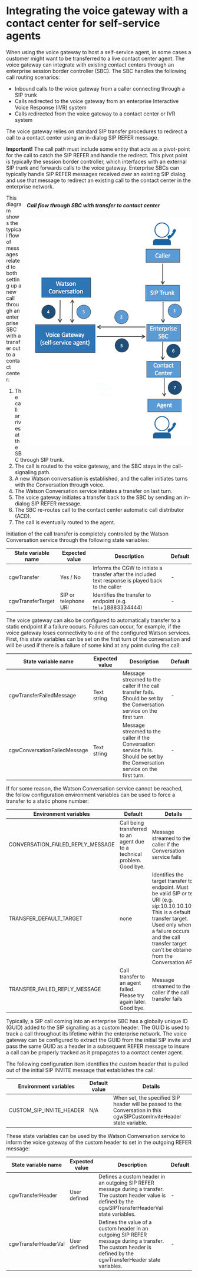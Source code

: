 # Integrating the voice gateway with a contact center for self-service agents

When using the voice gateway to host a self-service agent, in some cases a customer might want to be transferred to a live contact center agent. The voice gateway can integrate with existing contact centers through an enterprise session border controller (SBC). The SBC handles the following call routing scenarios:

* Inbound calls to the voice gateway from a caller connecting through a SIP trunk
* Calls redirected to the voice gateway from an enterprise Interactive Voice Response (IVR) system
* Calls redirected from the voice gateway to a contact center or IVR system

The voice gateway relies on standard SIP transfer procedures to redirect a call to a contact center using an in-dialog SIP REFER message.

**Important!** The call path must include some entity that acts as a pivot-point for the call to catch the SIP REFER and handle the redirect. This pivot point is typically the session border controller, which interfaces with an external SIP trunk and forwards calls to the voice gateway. Enterprise SBCs can typically handle SIP REFER messages received over an existing SIP dialog and use that message to redirect an existing call to the contact center in the enterprise network.
<div>
<div style="float: right; padding-left: 1em; padding-bottom: 1em">
<h5> Call flow through SBC with transfer to contact center</h5>
 <img src="images/call-transfer.png" alt="Call flows through SBC with transfer to contact center"/></div>

This diagram shows the typical flow of messages related to both setting up a new call through an enterprise SBC with a transfer out to a contact center:

1. The call arrives at the SBC through SIP trunk.
1. The call is routed to the voice gateway, and the SBC stays in the call-signaling path.
1. A new Watson conversation is established, and the caller initiates turns with the Conversation through voice.
1. The Watson Conversation service initiates a transfer on last turn.
1. The voice gateway initiates a transfer back to the SBC by sending an in-dialog SIP REFER message.
1. The SBC re-routes call to the contact center automatic call distributor (ACD).
1. The call is eventually routed to the agent.
</div>

Initiation of the call transfer is completely controlled by the Watson Conversation service through the following state variables:

| State variable name | Expected value | Description | Default |
| -------------- | ------ | ----------- | ---------- |
| cgwTransfer | Yes / No | Informs the CGW to initiate a transfer after the included text response is played back to the caller| - |
| cgwTransferTarget | SIP or telephone URI | Identifies the transfer to endpoint (e.g. tel:+18883334444) | - |

The voice gateway can also be configured to automatically transfer to a static endpoint if a failure occurs. Failures can occur, for example, if the voice gateway loses connectivity to one of the configured Watson services. First, this state variables can be set on the first turn of the conversation and will be used if there is a failure of some kind at any point during the call:

| State variable name | Expected value | Description | Default |
| -------------- | ------ | ----------- | ---------- |
| cgwTransferFailedMessage | Text string | Message streamed to the caller if the call transfer fails. Should be set by the Conversation service on the first turn. | - |
| cgwConversationFailedMessage | Text string | Message streamed to the caller if the Conversation service fails. Should be set by the Conversation service on the first turn. | - |

If for some reason, the Watson Conversation service cannot be reached, the follow configuration environment variables can be used to force a transfer to a static phone number:

| Environment variables | Default              | Details |
| -------------- | -------------------- | --------------------------------------------------------------- |
| CONVERSATION_FAILED_REPLY_MESSAGE | Call being transferred to an agent due to a technical problem. Good bye. | Message streamed to the caller if the Conversation service fails |
| TRANSFER_DEFAULT_TARGET | none | Identifies the target transfer to endpoint. Must be valid SIP or tel URI (e.g. sip:10.10.10.10). This is a default transfer target. Used only when a failure occurs and the call transfer target can't be obtained from the Conversation API |
| TRANSFER_FAILED_REPLY_MESSAGE | Call transfer to an agent failed. Please try again later. Good bye. | Message streamed to the caller if the call transfer fails |

Typically, a SIP call coming into an enterprise SBC has a globally unique ID (GUID) added to the SIP signalling as a custom header. The GUID is used to track a call throughout its lifetime within the enterprise network. The voice gateway can be configured to extract the GUID from the initial SIP invite and pass the same GUID as a header in a subsequent REFER message to insure a call can be properly tracked as it propagates to a contact center agent.

The following configuration item identifies the custom header that is pulled out of the initial SIP INVITE message that establishes the call:

| Environment variables | Default value | Details |
| -------------- | -------------------- | --------------------------------------------------------------- |
| CUSTOM_SIP_INVITE_HEADER | N/A | When set, the specified SIP header will be passed to the Conversation in this cgwSIPCustomInviteHeader state variable. |

These state variables can be used by the Watson Conversation service to inform the voice gateway of the custom header to set in the outgoing REFER message:

| State variable name | Expected value | Description | Default |
| -------------- | ------ | ----------- | ---------- |
| cgwTransferHeader | User defined | Defines a custom header in an outgoing SIP REFER message during a transfer. The custom header value is defined by the cgwSIPTransferHeaderVal state variables. | - |
| cgwTransferHeaderVal | User defined | Defines the value of a custom header in an outgoing SIP REFER message during a transfer. The custom header is defined by the cgwTransferHeader state variables. | - |
